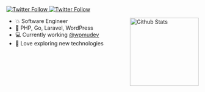 <p>
  <a href="https://twitter.com/msaimonh3">
    <img alt="Twitter Follow" src="https://img.shields.io/twitter/follow/msaimonh3?color=1DA1F2&logo=twitter&style=for-the-badge">
  </a>
  
  <a href="https://www.linkedin.com/in/saimonh3">
    <img alt="Twitter Follow" src="https://img.shields.io/badge/LinkedIn-0077B5?style=for-the-badge&logo=linkedin&logoColor=white">
  </a>
</p>

<img alt="Github Stats" src="https://github-readme-stats.vercel.app/api?username=saimonh3&show_icons=true" align="right" height="180"/>

- :boom: Software Engineer
- 🖤 PHP, Go, Laravel, WordPress
- :computer: Currently working <a href="http://premium.wpmudev.org/">@wpmudev</a>
- 🚀 Love exploring new technologies
